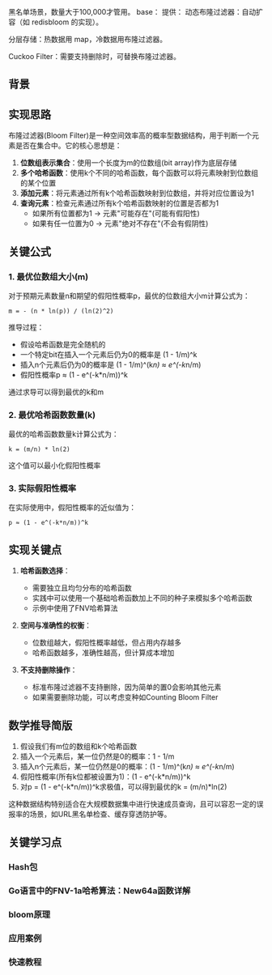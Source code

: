 黑名单场景，数量大于100,000才管用。
base：
提供：
   动态布隆过滤器：自动扩容（如 redisbloom 的实现）。

分层存储：热数据用 map，冷数据用布隆过滤器。

Cuckoo Filter：需要支持删除时，可替换布隆过滤器。

## 背景

## 实现思路

布隆过滤器(Bloom Filter)是一种空间效率高的概率型数据结构，用于判断一个元素是否在集合中。它的核心思想是：

1. **位数组表示集合**：使用一个长度为m的位数组(bit array)作为底层存储
2. **多个哈希函数**：使用k个不同的哈希函数，每个函数可以将元素映射到位数组的某个位置
3. **添加元素**：将元素通过所有k个哈希函数映射到位数组，并将对应位置设为1
4. **查询元素**：检查元素通过所有k个哈希函数映射的位置是否都为1
   - 如果所有位置都为1 → 元素"可能存在"(可能有假阳性)
   - 如果有任一位置为0 → 元素"绝对不存在"(不会有假阴性)

## 关键公式

### 1. 最优位数组大小(m)

对于预期元素数量n和期望的假阳性概率p，最优的位数组大小m计算公式为：

```
m = - (n * ln(p)) / (ln(2)^2)
```

推导过程：
- 假设哈希函数是完全随机的
- 一个特定bit在插入一个元素后仍为0的概率是 (1 - 1/m)^k
- 插入n个元素后仍为0的概率是 (1 - 1/m)^(k*n) ≈ e^(-k*n/m)
- 假阳性概率p ≈ (1 - e^(-k*n/m))^k

通过求导可以得到最优的k和m

### 2. 最优哈希函数数量(k)

最优的哈希函数数量k计算公式为：

```
k = (m/n) * ln(2)
```

这个值可以最小化假阳性概率

### 3. 实际假阳性概率

在实际使用中，假阳性概率的近似值为：

```
p ≈ (1 - e^(-k*n/m))^k
```

## 实现关键点

1. **哈希函数选择**：
   - 需要独立且均匀分布的哈希函数
   - 实践中可以使用一个基础哈希函数加上不同的种子来模拟多个哈希函数
   - 示例中使用了FNV哈希算法

2. **空间与准确性的权衡**：
   - 位数组越大，假阳性概率越低，但占用内存越多
   - 哈希函数越多，准确性越高，但计算成本增加

3. **不支持删除操作**：
   - 标准布隆过滤器不支持删除，因为简单的置0会影响其他元素
   - 如果需要删除功能，可以考虑变种如Counting Bloom Filter

## 数学推导简版

1. 假设我们有m位的数组和k个哈希函数
2. 插入一个元素后，某一位仍然是0的概率：1 - 1/m
3. 插入n个元素后，某一位仍然是0的概率：(1 - 1/m)^(k*n) ≈ e^(-k*n/m)
4. 假阳性概率(所有k位都被设置为1)：(1 - e^(-k*n/m))^k
5. 对p = (1 - e^(-k*n/m))^k求极值，可以得到最优的k = (m/n)*ln(2)

这种数据结构特别适合在大规模数据集中进行快速成员查询，且可以容忍一定的误报率的场景，如URL黑名单检查、缓存穿透防护等。

## 关键学习点

### Hash包

### Go语言中的FNV-1a哈希算法：New64a函数详解

### bloom原理

### 应用案例

### 快速教程